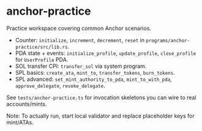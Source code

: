 # anchor-practice

Practice workspace covering common Anchor scenarios.

- Counter: `initialize`, `increment`, `decrement`, `reset` in `programs/anchor-practice/src/lib.rs`.
- PDA state + events: `initialize_profile`, `update_profile`, `close_profile` for `UserProfile` PDA.
- SOL transfer CPI: `transfer_sol` via system program.
- SPL basics: `create_ata`, `mint_to`, `transfer_tokens`, `burn_tokens`.
- SPL advanced: `set_mint_authority_to_pda`, `mint_to_with_pda`, `approve_delegate`, `revoke_delegate`.

See `tests/anchor-practice.ts` for invocation skeletons you can wire to real accounts/mints.

Note: To actually run, start local validator and replace placeholder keys for mint/ATAs.
